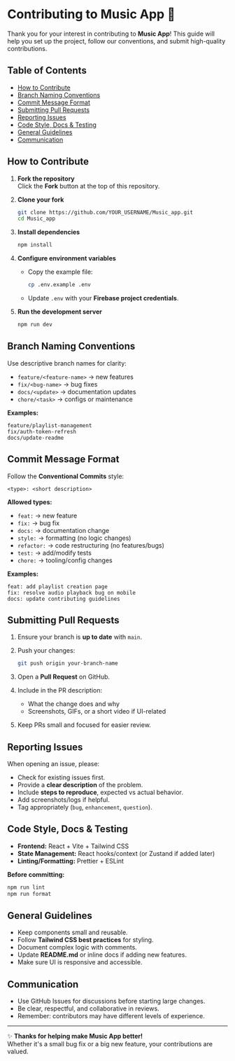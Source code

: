 # Contributing to Music App 🎵

Thank you for your interest in contributing to **Music App**! This guide will help you set up the project, follow our conventions, and submit high-quality contributions.

## Table of Contents

- [ How to Contribute](#how-to-contribute)
- [ Branch Naming Conventions](#branch-naming-conventions)
- [ Commit Message Format](#commit-message-format)
- [ Submitting Pull Requests](#submitting-pull-requests)
- [ Reporting Issues](#reporting-issues)
- [ Code Style, Docs & Testing](#code-style-docs--testing)
- [ General Guidelines](#general-guidelines)
- [ Communication](#communication)

##  How to Contribute

1. **Fork the repository**  
   Click the **Fork** button at the top of this repository.

2. **Clone your fork**
   ```bash
   git clone https://github.com/YOUR_USERNAME/Music_app.git
   cd Music_app
   ```

3. **Install dependencies**
   ```bash
   npm install
   ```

4. **Configure environment variables**
   - Copy the example file:
     ```bash
     cp .env.example .env
     ```
   - Update `.env` with your **Firebase project credentials**.

5. **Run the development server**
   ```bash
   npm run dev
   ```

##  Branch Naming Conventions

Use descriptive branch names for clarity:

- `feature/<feature-name>` → new features
- `fix/<bug-name>` → bug fixes
- `docs/<update>` → documentation updates
- `chore/<task>` → configs or maintenance

**Examples:**
```
feature/playlist-management
fix/auth-token-refresh
docs/update-readme
```

##  Commit Message Format

Follow the **Conventional Commits** style:

```
<type>: <short description>
```

**Allowed types:**

- `feat:` → new feature
- `fix:` → bug fix
- `docs:` → documentation change
- `style:` → formatting (no logic changes)
- `refactor:` → code restructuring (no features/bugs)
- `test:` → add/modify tests
- `chore:` → tooling/config changes

 **Examples:**
```
feat: add playlist creation page
fix: resolve audio playback bug on mobile
docs: update contributing guidelines
```

##  Submitting Pull Requests

1. Ensure your branch is **up to date** with `main`.

2. Push your changes:
   ```bash
   git push origin your-branch-name
   ```

3. Open a **Pull Request** on GitHub.

4. Include in the PR description:
   - What the change does and why
   - Screenshots, GIFs, or a short video if UI-related

5. Keep PRs small and focused for easier review.

##  Reporting Issues

When opening an issue, please:

- Check for existing issues first.
- Provide a **clear description** of the problem.
- Include **steps to reproduce**, expected vs actual behavior.
- Add screenshots/logs if helpful.
- Tag appropriately (`bug`, `enhancement`, `question`).

##  Code Style, Docs & Testing

- **Frontend:** React + Vite + Tailwind CSS
- **State Management:** React hooks/context (or Zustand if added later)
- **Linting/Formatting:** Prettier + ESLint

**Before committing:**
```bash
npm run lint
npm run format
```

##  General Guidelines

- Keep components small and reusable.
- Follow **Tailwind CSS best practices** for styling.
- Document complex logic with comments.
- Update **README.md** or inline docs if adding new features.
- Make sure UI is responsive and accessible.

##  Communication

- Use GitHub Issues for discussions before starting large changes.
- Be clear, respectful, and collaborative in reviews.
- Remember: contributors may have different levels of experience.

---

✨ **Thanks for helping make Music App better!**  
Whether it's a small bug fix or a big new feature, your contributions are valued. 
